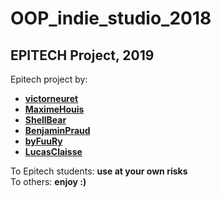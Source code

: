 # OOP_indie_studio_2018
## EPITECH Project, 2019

Epitech project by:
- [**victorneuret**](https://github.com/victorneuret)
- [**MaximeHouis**](https://github.com/MaximeHouis)
- [**ShellBear**](https://github.com/ShellBear)
- [**BenjaminPraud**](https://github.com/BenjaminPraud)
- [**byFuuRy**](https://github.com/byFuuRy)
- [**LucasClaisse**](https://github.com/LucasClaisse)

To Epitech students: **use at your own risks**  
To others: **enjoy :)**
